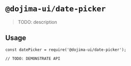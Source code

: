 # `@dojima-ui/date-picker`

> TODO: description

## Usage

```
const datePicker = require('@dojima-ui/date-picker');

// TODO: DEMONSTRATE API
```
